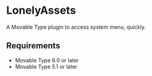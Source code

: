 # LonelyAssets
A Movable Type plugin to access system menu, quickly.

## Requirements
* Movable Type 6.0 or later
* Movable Type 5.1 or later
